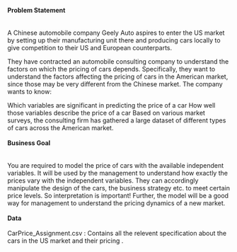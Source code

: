 **Problem Statement**<br><br><br>
A Chinese automobile company Geely Auto aspires to enter the US market by setting up their manufacturing unit there and producing cars locally to give competition to their US and European counterparts.

They have contracted an automobile consulting company to understand the factors on which the pricing of cars depends. Specifically, they want to understand the factors affecting the pricing of cars in the American market, since those may be very different from the Chinese market. The company wants to know:

Which variables are significant in predicting the price of a car
How well those variables describe the price of a car 
Based on various market surveys, the consulting firm has gathered a large dataset of different types of cars across the American market.
<br><br>
**Business Goal**<br><br><br>
You are required to model the price of cars with the available independent variables. It will be used by the management to understand how exactly the prices vary with the independent variables. They can accordingly manipulate the design of the cars, the business strategy etc. to meet certain price levels. 
So interpretation is important! 
Further, the model will be a good way for management to understand the pricing dynamics of a new market.
<br><br>
**Data**<br><br>
CarPrice_Assignment.csv : Contains all the relevent specification about the cars in the US market and their pricing .



